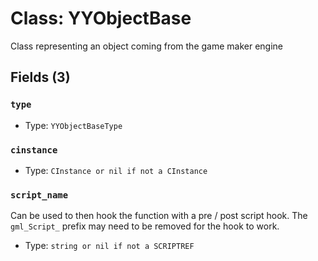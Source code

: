 # Class: YYObjectBase

Class representing an object coming from the game maker engine

## Fields (3)

### `type`

- Type: `YYObjectBaseType`

### `cinstance`

- Type: `CInstance or nil if not a CInstance`

### `script_name`

Can be used to then hook the function with a pre / post script hook. The `gml_Script_` prefix may need to be removed for the hook to work.

- Type: `string or nil if not a SCRIPTREF`

